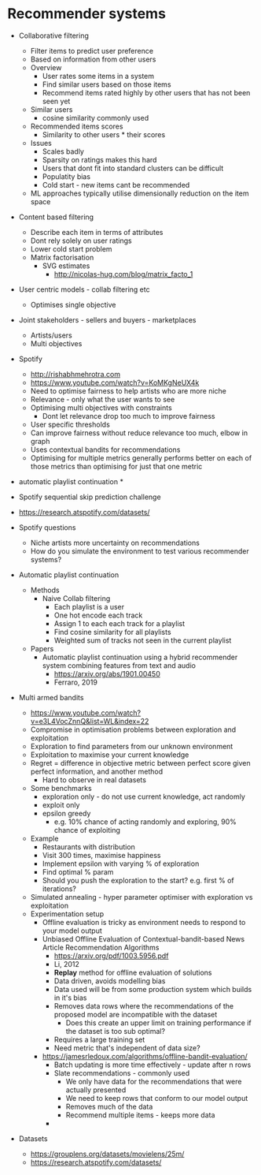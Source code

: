 # Recommender systems

*   Collaborative filtering
    *   Filter items to predict user preference
    *   Based on information from other users
    *   Overview
        *   User rates some items in a system
        *   Find similar users based on those items
        *   Recommend items rated highly by other users that has not been seen yet
    *   Similar users
        *   cosine similarity commonly used
    *   Recommended items scores
        *   Similarity to other users * their scores
    *   Issues
        *   Scales badly
        *   Sparsity on ratings makes this hard
        *   Users that dont fit into standard clusters can be difficult
        *   Populatity bias
        *   Cold start - new items cant be recommended
    *   ML approaches typically utilise dimensionally reduction on the item space
*   Content based filtering
    *   Describe each item in terms of attributes
    *   Dont rely solely on user ratings
    *   Lower cold start problem
    *   Matrix factorisation
        *   SVG estimates
            *   http://nicolas-hug.com/blog/matrix_facto_1
*   User centric models - collab filtering etc
    *   Optimises single objective
*   Joint stakeholders - sellers and buyers - marketplaces
    *   Artists/users
    *   Multi objectives


*   Spotify
    *   http://rishabhmehrotra.com
    *   https://www.youtube.com/watch?v=KoMKgNeUX4k
    *   Need to optimise fairness to help artists who are more niche
    *   Relevance - only what the user wants to see
    *   Optimising multi objectives with constraints
        *   Dont let relevance drop too much to improve fairness
    *   User specific thresholds
    *   Can improve fairness without reduce relevance too much, elbow in graph
    *   Uses contextual bandits for recommendations
    *   Optimising for multiple metrics generally performs better on each of those metrics than optimising for just that one metric

*   automatic playlist continuation
    *   
*   Spotify sequential skip prediction challenge
*   https://research.atspotify.com/datasets/


*   Spotify questions
    *   Niche artists more uncertainty on recommendations
    *   How do you simulate the environment to test various recommender systems?


*   Automatic playlist continuation
    *   Methods
        *   Naive Collab filtering
            *   Each playlist is a user
            *   One hot encode each track
            *   Assign 1 to each each track for a playlist
            *   Find cosine similarity for all playlists
            *   Weighted sum of tracks not seen in the current playlist
    *   Papers
        *   Automatic playlist continuation using a hybrid recommender system combining features from text and audio
            *   https://arxiv.org/abs/1901.00450
            *   Ferraro, 2019

*   Multi armed bandits
    *   https://www.youtube.com/watch?v=e3L4VocZnnQ&list=WL&index=22
    *   Compromise in optimisation problems between exploration and exploitation
    *   Exploration to find parameters from our unknown environment
    *   Exploitation to maximise your current knowledge
    *   Regret = difference in objective metric between perfect score given perfect information, and another method
        *   Hard to observe in real datasets
    *   Some benchmarks
        *   exploration only - do not use current knowledge, act randomly
        *   exploit only
        *   epsilon greedy
            *   e.g. 10% chance of acting randomly and exploring, 90% chance of exploiting
    *   Example
        *   Restaurants with distribution
        *   Visit 300 times, maximise happiness
        *   Implement epsilon with varying % of exploration
        *   Find optimal % param
        *   Should you push the exploration to the start? e.g. first % of iterations?
    *   Simulated annealing - hyper parameter optimiser with exploration vs exploitation
    *   Experimentation setup
        *   Offline evaluation is tricky as environment needs to respond to your model output
        *   Unbiased Offline Evaluation of Contextual-bandit-based News Article Recommendation Algorithms
            *   https://arxiv.org/pdf/1003.5956.pdf
            *   Li, 2012
            *   **Replay** method for offline evaluation of solutions
            *   Data driven, avoids modelling bias
            *   Data used will be from some production system which builds in it's bias
            *   Removes data rows where the recommendations of the proposed model are incompatible with the dataset
                *   Does this create an upper limit on training performance if the dataset is too sub optimal?
            *   Requires a large training set
            *   Need metric that's independent of data size?
        *   https://jamesrledoux.com/algorithms/offline-bandit-evaluation/
            *   Batch updating is more time effectively - update after n rows
            *   Slate recommendations - commonly used
                *   We only have data for the recommendations that were actually presented
                *   We need to keep rows that conform to our model output
                *   Removes much of the data
                *   Recommend multiple items - keeps more data
            *   


*   Datasets
    *   https://grouplens.org/datasets/movielens/25m/
    *   https://research.atspotify.com/datasets/